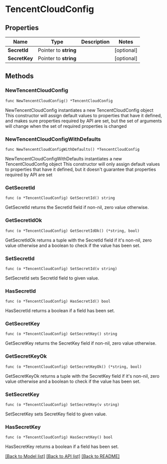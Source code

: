 # TencentCloudConfig

## Properties

Name | Type | Description | Notes
------------ | ------------- | ------------- | -------------
**SecretId** | Pointer to **string** |  | [optional] 
**SecretKey** | Pointer to **string** |  | [optional] 

## Methods

### NewTencentCloudConfig

`func NewTencentCloudConfig() *TencentCloudConfig`

NewTencentCloudConfig instantiates a new TencentCloudConfig object
This constructor will assign default values to properties that have it defined,
and makes sure properties required by API are set, but the set of arguments
will change when the set of required properties is changed

### NewTencentCloudConfigWithDefaults

`func NewTencentCloudConfigWithDefaults() *TencentCloudConfig`

NewTencentCloudConfigWithDefaults instantiates a new TencentCloudConfig object
This constructor will only assign default values to properties that have it defined,
but it doesn't guarantee that properties required by API are set

### GetSecretId

`func (o *TencentCloudConfig) GetSecretId() string`

GetSecretId returns the SecretId field if non-nil, zero value otherwise.

### GetSecretIdOk

`func (o *TencentCloudConfig) GetSecretIdOk() (*string, bool)`

GetSecretIdOk returns a tuple with the SecretId field if it's non-nil, zero value otherwise
and a boolean to check if the value has been set.

### SetSecretId

`func (o *TencentCloudConfig) SetSecretId(v string)`

SetSecretId sets SecretId field to given value.

### HasSecretId

`func (o *TencentCloudConfig) HasSecretId() bool`

HasSecretId returns a boolean if a field has been set.

### GetSecretKey

`func (o *TencentCloudConfig) GetSecretKey() string`

GetSecretKey returns the SecretKey field if non-nil, zero value otherwise.

### GetSecretKeyOk

`func (o *TencentCloudConfig) GetSecretKeyOk() (*string, bool)`

GetSecretKeyOk returns a tuple with the SecretKey field if it's non-nil, zero value otherwise
and a boolean to check if the value has been set.

### SetSecretKey

`func (o *TencentCloudConfig) SetSecretKey(v string)`

SetSecretKey sets SecretKey field to given value.

### HasSecretKey

`func (o *TencentCloudConfig) HasSecretKey() bool`

HasSecretKey returns a boolean if a field has been set.


[[Back to Model list]](../README.md#documentation-for-models) [[Back to API list]](../README.md#documentation-for-api-endpoints) [[Back to README]](../README.md)


